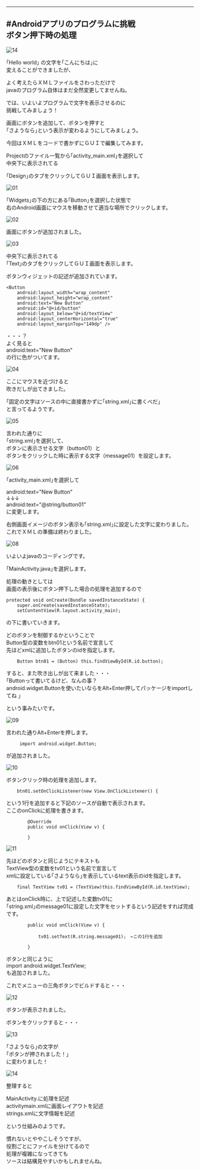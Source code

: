 -----------------------------------
#Androidアプリのプログラムに挑戦  
ボタン押下時の処理  
-----------------------------------

![14](https://github.com/miyake-yasunaga/02_Button/blob/master/images/14.png)

｢Hello world｣ の文字を｢こんにちは｣に  
変えることができましたが、  

よく考えたらＸＭＬファイルをさわっただけで  
javaのプログラム自体はまだ全然変更してませんね。  

では、いよいよプログラムで文字を表示させるのに  
挑戦してみましょう！  

画面にボタンを追加して、ボタンを押すと  
｢さようなら｣という表示が変わるようにしてみましょう。  

今回はＸＭＬをコードで書かずにＧＵＩで編集してみます。  

Projectのファイル一覧から｢activity_main.xml｣を選択して  
中央下に表示されてる  

｢Design｣のタブをクリックしてＧＵＩ画面を表示します。  

![01](https://github.com/miyake-yasunaga/02_Button/blob/master/images/01.png)


｢Widgets｣の下の方にある｢Button｣を選択した状態で  
右のAndroid画面にマウスを移動させて適当な場所でクリックします。  

![02](https://github.com/miyake-yasunaga/02_Button/blob/master/images/02.png)

画面にボタンが追加されました。  

![03](https://github.com/miyake-yasunaga/02_Button/blob/master/images/03.png)

中央下に表示されてる  
｢Text｣のタブをクリックしてＧＵＩ画面を表示します。  

ボタンウィジェットの記述が追加されています。  

    <Button
        android:layout_width="wrap_content"
        android:layout_height="wrap_content"
        android:text="New Button"
        android:id="@+id/button"
        android:layout_below="@+id/textView"
        android:layout_centerHorizontal="true"
        android:layout_marginTop="149dp" />

・・・？  
よく見ると  
        android:text="New Button"  
の行に色がついてます。  

![04](https://github.com/miyake-yasunaga/02_Button/blob/master/images/04.png)

ここにマウスを近づけると  
吹きだしが出てきました。  

｢固定の文字はソースの中に直接書かずに｢string.xml｣に書くべだ｣  
と言ってるようです。  

![05](https://github.com/miyake-yasunaga/02_Button/blob/master/images/05.png)

言われた通りに  
｢string.xml｣を選択して、  
ボタンに表示させる文字（button01）と  
ボタンをクリックした時に表示する文字（message01）を設定します。  

![06](https://github.com/miyake-yasunaga/02_Button/blob/master/images/06.png)

｢activity_main.xml｣を選択して  

android:text="New Button"  
↓↓↓  
android:text="@string/button01"  
に変更します。  

右側画面イメージのボタン表示も｢string.xml｣に設定した文字に変わりました。  
これでＸＭＬの準備は終わりました。  


![08](https://github.com/miyake-yasunaga/02_Button/blob/master/images/08.png)

いよいよjavaのコーディングです。  

｢MainActivity.java｣を選択します。  

処理の動きとしては  
画面の表示後にボタン押下した場合の処理を追加するので  

    protected void onCreate(Bundle savedInstanceState) {
        super.onCreate(savedInstanceState);
        setContentView(R.layout.activity_main);

の下に書いていきます。  

どのボタンを制御するかということで  
Button型の変数をbtn01という名前で宣言して  
先ほどxmlに追加したボタンのidを指定します。  

        Button btn01 = (Button) this.findViewById(R.id.button);

すると、また吹き出しが出て来ました・・・  
｢Buttonって書いてるけど、なんの事？  
android.widget.Buttonを使いたいならをAlt+Enter押してパッケージをimportしてね ｣  

という事みたいです。  

![09](https://github.com/miyake-yasunaga/02_Button/blob/master/images/09.png)

言われた通りAlt+Enterを押します。  

         import android.widget.Button;  
が追加されました。  

![10](https://github.com/miyake-yasunaga/02_Button/blob/master/images/10.png)

ボタンクリック時の処理を追加します。  

        btn01.setOnClickListener(new View.OnClickListener() {

という1行を追加すると下記のソースが自動で表示されます。  
ここのonClickに処理を書きます。  

            @Override  
            public void onClick(View v) {  

            }  

![11](https://github.com/miyake-yasunaga/02_Button/blob/master/images/11.png)

先ほどのボタンと同じようにテキストも  
TextView型の変数をtv01という名前で宣言して  
xmlに設定している｢さようなら｣を表示しているtext表示のidを指定します。  

        final TextView tv01 = (TextView)this.findViewById(R.id.textView);  

あとはonClick時に、上で記述した変数tv01に  
｢string.xml｣のmessage01に設定した文字をセットするという記述をすれば完成です。  


            public void onClick(View v) {  

                tv01.setText(R.string.message01);　←この1行を追加  

            }  

ボタンと同じように  
         import android.widget.TextView;  
も追加されました。  

これでメニューの三角ボタンでビルドすると・・・

![12](https://github.com/miyake-yasunaga/02_Button/blob/master/images/12.png)

ボタンが表示されました。  

ボタンをクリックすると・・・  

![13](https://github.com/miyake-yasunaga/02_Button/blob/master/images/13.png)

｢さようなら｣の文字が  
｢ボタンが押されました！｣  
に変わりました！  

![14](https://github.com/miyake-yasunaga/02_Button/blob/master/images/14.png)

整理すると  

MainActivity.に処理を記述  
activitymain.xmlに画面レイアウトを記述  
strings.xmlに文字情報を記述  

という仕組みのようです。  

慣れないとややこしそうですが、  
役割ごとにファイルを分けてるので  
処理が複雑になってきても  
ソースは結構見やすいかもしれませんね。  
